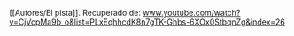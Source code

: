 [[Autores/El pista]]. Recuperado de: www.youtube.com/watch?v=CjVcpMa9b_o&list=PLxEqhhcdK8n7gTK-Ghbs-6XOx0StbqnZg&index=26